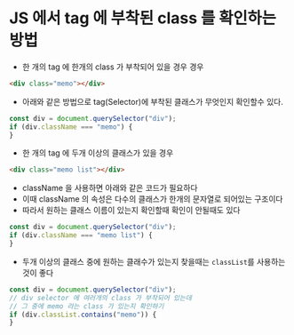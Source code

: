 # JS 에서 tag 에 부착된 class 를 확인하는 방법

- 한 개의 tag 에 한개의 class 가 부착되어 있을 경우 경우

```html
<div class="memo"></div>
```

- 아래와 같은 방법으로 tag(Selector)에 부착된 클래스가 무엇인지 확인할수 있다.

```javascript
const div = document.querySelector("div");
if (div.className === "memo") {
}
```

- 한 개의 tag 에 두개 이상의 클래스가 있을 경우

```html
<div class="memo list"></div>
```

- className 을 사용하면 아래와 같은 코드가 필요하다
- 이때 className 의 속성은 다수의 클래스가 한개의 문자열로 되어있는 구조이다
- 따라서 원하는 클래스 이름이 있는지 확인할때 확인이 안될때도 있다

```javascript
const div = document.querySelector("div");
if (div.className === "memo list") {
}
```

- 두개 이상의 클래스 중에 원하는 클래수가 있는지 찾을때는 `classList`를 사용하는 것이 좋다

```javascript
const div = document.querySelector("div");
// div selector 에 여러개의 class 가 부착되어 있는데
// 그 중에 memo 라는 class 가 있는지 확인하기
if (div.classList.contains("memo")) {
}
```
